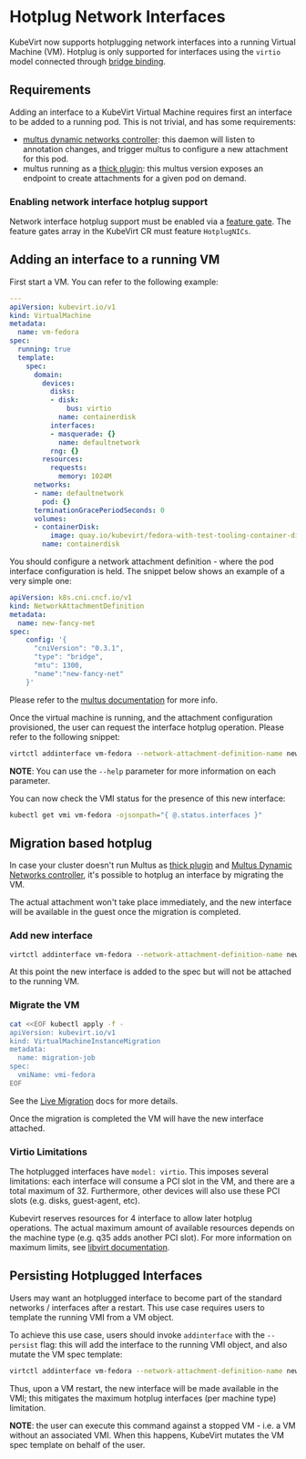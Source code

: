 # Hotplug Network Interfaces
KubeVirt now supports hotplugging network interfaces into a running Virtual
Machine (VM). Hotplug is only supported for interfaces using the
`virtio` model connected through
[bridge binding](http://kubevirt.io/api-reference/main/definitions.html#_v1_interfacebridge).

## Requirements
Adding an interface to a KubeVirt Virtual Machine requires first an interface
to be added to a running pod. This is not trivial, and has some requirements:

- [multus dynamic networks controller](https://github.com/k8snetworkplumbingwg/multus-dynamic-networks-controller):
  this daemon will listen to annotation changes, and trigger multus to configure
  a new attachment for this pod.
- multus running as a [thick plugin](https://github.com/k8snetworkplumbingwg/multus-cni/blob/master/docs/thick-plugin.md):
  this multus version exposes an endpoint to create attachments for a given pod
  on demand.

### Enabling network interface hotplug support
Network interface hotplug support must be enabled via a
[feature gate](https://kubevirt.io/user-guide/operations/activating_feature_gates/#how-to-activate-a-feature-gate).
The feature gates array in the KubeVirt CR must feature `HotplugNICs`.

## Adding an interface to a running VM
First start a VM. You can refer to the following example:
```yaml
---
apiVersion: kubevirt.io/v1
kind: VirtualMachine
metadata:
  name: vm-fedora
spec:
  running: true
  template:
    spec:
      domain:
        devices:
          disks:
          - disk:
              bus: virtio
            name: containerdisk
          interfaces:
          - masquerade: {}
            name: defaultnetwork
          rng: {}
        resources:
          requests:
            memory: 1024M
      networks:
      - name: defaultnetwork
        pod: {}
      terminationGracePeriodSeconds: 0
      volumes:
      - containerDisk:
          image: quay.io/kubevirt/fedora-with-test-tooling-container-disk:devel
        name: containerdisk
```

You should configure a network attachment definition - where the pod interface
configuration is held. The snippet below shows an example of a very simple one:
```yaml
apiVersion: k8s.cni.cncf.io/v1
kind: NetworkAttachmentDefinition
metadata:
  name: new-fancy-net
spec:
    config: '{
      "cniVersion": "0.3.1",
      "type": "bridge",
      "mtu": 1300,
      "name":"new-fancy-net"
    }'
```

Please refer to the
[multus documentation](https://github.com/k8snetworkplumbingwg/multus-cni/blob/master/docs/how-to-use.md#create-network-attachment-definition)
for more info.

Once the virtual machine is running, and the attachment configuration
provisioned, the user can request the interface hotplug operation. Please refer
to the following snippet:
```bash
virtctl addinterface vm-fedora --network-attachment-definition-name new-fancy-net --name dyniface1
```

**NOTE**: You can use the `--help` parameter for more information on each
parameter.

You can now check the VMI status for the presence of this new interface:
```bash
kubectl get vmi vm-fedora -ojsonpath="{ @.status.interfaces }"
```

## Migration based hotplug
In case your cluster doesn't run Multus as [thick plugin](https://github.com/k8snetworkplumbingwg/multus-cni/blob/master/docs/thick-plugin.md) and [Multus Dynamic Networks controller](https://github.com/k8snetworkplumbingwg/multus-dynamic-networks-controller), it's possible to hotplug an interface by migrating the VM.

The actual attachment won't take place immediately, and the new interface will be available in the guest once the migration is completed.

### Add new interface
```bash
virtctl addinterface vm-fedora --network-attachment-definition-name new-fancy-net --name dyniface1
```
At this point the new interface is added to the spec but will not be attached to the running VM. 

### Migrate the VM
```bash
cat <<EOF kubectl apply -f -
apiVersion: kubevirt.io/v1
kind: VirtualMachineInstanceMigration
metadata:
  name: migration-job
spec:
  vmiName: vmi-fedora
EOF
```
See the [Live Migration](./live_migration.md) docs for more details.

Once the migration is completed the VM will have the new interface attached.

### Virtio Limitations
The hotplugged interfaces have `model: virtio`. This imposes several
limitations: each interface will consume a PCI slot in the VM, and there are a
total maximum of 32. Furthermore, other devices will also use these PCI slots
(e.g. disks, guest-agent, etc).

Kubevirt reserves resources for 4 interface to allow later hotplug operations.
The actual maximum amount of available resources depends on the machine
type (e.g. q35 adds another PCI slot).
For more information on maximum limits, see
[libvirt documentation](https://libvirt.org/pci-hotplug.html).

## Persisting Hotplugged Interfaces
Users may want an hotplugged interface to become part of the standard networks /
interfaces after a restart. This use case requires users to template the
running VMI from a VM object.

To achieve this use case, users should invoke `addinterface` with the
`--persist` flag: this will add the interface to the running VMI object, and
also mutate the VM spec template:

```bash
virtctl addinterface vm-fedora --network-attachment-definition-name new-fancy-net --name dyniface1 --persist
```

Thus, upon a VM restart, the new interface will be made available in the VMI;
this mitigates the maximum hotplug interfaces (per machine type) limitation.

**NOTE**: the user can execute this command against a stopped VM - i.e. a VM
without an associated VMI. When this happens, KubeVirt mutates the VM spec
template on behalf of the user.

